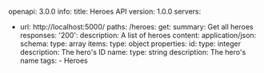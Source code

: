 openapi: 3.0.0
info:
  title: Heroes API
  version: 1.0.0
servers:
  - url: http://localhost:5000/
paths:
  /heroes:
    get:
      summary: Get all heroes
      responses:
        '200':
          description: A list of heroes
          content:
            application/json:
              schema:
                type: array
                items:
                  type: object
                  properties:
                    id:
                      type: integer
                      description: The hero's ID
                    name:
                      type: string
                      description: The hero's name
      tags:
        - Heroes
